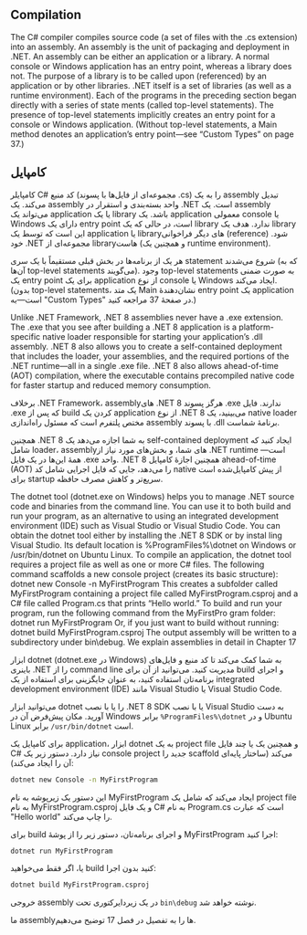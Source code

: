 ## Compilation
 The C# compiler compiles source code (a set of files with the .cs extension) into
 an assembly. An assembly is the unit of packaging and deployment in .NET. An
 assembly can be either an application or a library. A normal console or Windows
 application has an entry point, whereas a library does not. The purpose of a library
 is to be called upon (referenced) by an application or by other libraries. .NET itself is
 a set of libraries (as well as a runtime environment).
 Each of the programs in the preceding section began directly with a series of state
ments (called top-level statements). The presence of top-level statements implicitly
 creates an entry point for a console or Windows application. (Without top-level
 statements, a Main method denotes an application’s entry point—see “Custom
 Types” on page 37.)

## کامپایل

کامپایلر C# کد منبع (مجموعه‌ای از فایل‌ها با پسوند .cs) را به یک assembly تبدیل می‌کند. یک assembly واحد بسته‌بندی و استقرار در .NET است. یک assembly می‌تواند یک application یا یک library باشد. یک application معمولی console یا Windows دارای یک entry point است، در حالی که یک library ندارد. هدف یک library این است که توسط یک application یا library‌های دیگر فراخوانی (reference) شود. خود .NET مجموعه‌ای از library‌هاست (و همچنین یک runtime environment).

هر یک از برنامه‌ها در بخش قبلی مستقیماً با یک سری statement شروع می‌شدند (که به آن‌ها top-level statements می‌گویند). وجود top-level statements به صورت ضمنی یک entry point برای یک application از نوع console یا Windows ایجاد می‌کند. (بدون top-level statements، یک متد Main نشان‌دهندهٔ entry point یک application است—به "Custom Types" در صفحهٔ 37 مراجعه کنید.)



Unlike .NET Framework, .NET 8 assemblies never have a .exe
 extension. The .exe that you see after building a .NET 8
 application is a platform-specific native loader responsible for
 starting your application’s .dll assembly.
 .NET 8 also allows you to create a self-contained deployment
 that includes the loader, your assemblies, and the required
 portions of the .NET runtime—all in a single .exe file. .NET
 8 also allows ahead-of-time (AOT) compilation, where the
 executable contains precompiled native code for faster startup
 and reduced memory consumption.

 برخلاف .NET Framework، assembly‌های .NET 8 هرگز پسوند .exe ندارند. فایل .exe که پس از build کردن یک application از نوع .NET 8 می‌بینید، یک native loader مختص پلتفرم است که مسئول راه‌اندازی assembly با پسوند .dll برنامهٔ شماست.

همچنین .NET 8 به شما اجازه می‌دهد یک self-contained deployment ایجاد کنید که شامل loader، assembly‌های شما، و بخش‌های مورد نیاز از .NET runtime است—همهٔ این‌ها در یک فایل .exe واحد. .NET 8 همچنین اجازهٔ کامپایل ahead-of-time (AOT) را می‌دهد، جایی که فایل اجرایی شامل کد native از پیش کامپایل‌شده است برای startup سریع‌تر و کاهش مصرف حافظه.


The dotnet tool (dotnet.exe on Windows) helps you to manage .NET source code
 and binaries from the command line. You can use it to both build and run your
 program, as an alternative to using an integrated development environment (IDE)
 such as Visual Studio or Visual Studio Code.
 You can obtain the dotnet tool either by installing the .NET 8 SDK or by instal
ling Visual Studio. Its default location is %ProgramFiles%\dotnet on Windows
 or /usr/bin/dotnet on Ubuntu Linux.
 To compile an application, the dotnet tool requires a project file as well as one or
 more C# files. The following command scaffolds a new console project (creates its
 basic structure):
 dotnet new Console -n MyFirstProgram
 This creates a subfolder called MyFirstProgram containing a project file called
 MyFirstProgram.csproj and a C# file called Program.cs that prints “Hello world.”
 To build and run your program, run the following command from the MyFirstPro
gram folder:
 dotnet run MyFirstProgram
 Or, if you just want to build without running:
 dotnet build MyFirstProgram.csproj
 The output assembly will be written to a subdirectory under bin\debug.
 We explain assemblies in detail in Chapter 17

 ابزار dotnet (dotnet.exe در Windows) به شما کمک می‌کند تا کد منبع و فایل‌های باینری .NET را از command line مدیریت کنید. می‌توانید از آن برای build و اجرای برنامه‌تان استفاده کنید، به عنوان جایگزینی برای استفاده از یک integrated development environment (IDE) مانند Visual Studio یا Visual Studio Code.

می‌توانید ابزار dotnet را یا با نصب .NET 8 SDK یا با نصب Visual Studio به دست آورید. مکان پیش‌فرض آن در Windows برابر `%ProgramFiles%\dotnet` و در Ubuntu Linux برابر `/usr/bin/dotnet` است.

برای کامپایل یک application، ابزار dotnet به یک project file و همچنین یک یا چند فایل C# نیاز دارد. دستور زیر یک console project جدید را scaffold می‌کند (ساختار پایه‌ای آن را ایجاد می‌کند):
```bash
dotnet new Console -n MyFirstProgram
```
این دستور یک زیرپوشه به نام MyFirstProgram ایجاد می‌کند که شامل یک project file به نام MyFirstProgram.csproj و یک فایل C# به نام Program.cs است که عبارت "Hello world" را چاپ می‌کند.

برای build و اجرای برنامه‌تان، دستور زیر را از پوشهٔ MyFirstProgram اجرا کنید:

```bash
dotnet run MyFirstProgram
```
یا، اگر فقط می‌خواهید build کنید بدون اجرا:

```bash
dotnet build MyFirstProgram.csproj
```
خروجی assembly در یک زیردایرکتوری تحت `bin\debug` نوشته خواهد شد.

ما assembly‌ها را به تفصیل در فصل 17 توضیح می‌دهیم.
